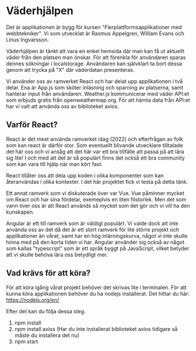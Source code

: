 # Väderhjälpen

Det är applikationen är bygg för kursen "Flerplattformsapplikationer med webbtekniker".
Vi som utvecklat är Rasmus Appelgren, William Evans och Linus Ingvarsson.

Väderhjälpen är tänkt att vara en enkel hemsida där man kan få ut aktuellt väder
från den platsen man önskar. För att förenkla för användaren sparas dennes sökningar
i localstorage. Användaren kan självklart ta bort dessa genom att trycka på "X" där
väderdatan presenteras.

Vi använder oss av ramverket React och har delat upp applikationen i två delar.
Ena är App.js som sköter inläsning och sparning av platserna, samt hanterar input
från användaren. Weather.js kommunicerar med väder API:et som erbjuds gratis från
openweathermap.org. För att hämta data från API:et har vi valt att använda oss av
biblioteket axios.

## Varför React?

React är det mest använda ramverket idag (2022) och efterfrågan av folk som kan react är därför stor. Som eventuellt blivande utvecklare tilltalade det här oss och vi ansåg att det här var ett bra tillfälle att passa på att lära sig lite! I och med att det är så populärt finns det också ett bra community som kan vara till hjälp när man kört fast.

React tillåter oss att dela upp koden i olika komponenter som kan återanvändas i olika kontexter. I det här projektet fick vi testa på detta tänk.

Ett annat ramverk som vi diskuterade över var Vue. Vue påminner mycket om React och har sina fördelar, exemeplvis en liten filstorlek. Men det som vann över oss är att React används så mycket som det gör och vi vill ha den kunskapen.

Angular är ett till ramverk som är väldigt populärt. Vi valde dock att inte använda oss av det då det är ett stort ramverk för lite större projekt och applikationer än vårat, samt har en hög inlärningskurva, något vi inte skulle hinna med på den korta tiden vi har. Angular använder sig också av något som kallas "typescript" som är ett språk byggt på JavaScript, vilket betyder att vi skulle behöva lära oss betydligt mer.

## Vad krävs för att köra?

För att köra igång vårat projekt behöver det skrivas lite i terminalen. För att kunna köra applikationen behöver du ha nodejs
installerat. Det hittar du här: https://nodejs.org/en/

Efter det kan du följa dessa steg.

1. npm install
2. npm install axios (Har du inte installerat biblioteket axios tidigare så måste du installera det nu)
3. npm start
